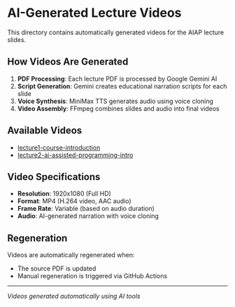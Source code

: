 # AI-Generated Lecture Videos

This directory contains automatically generated videos for the AIAP lecture slides.

## How Videos Are Generated

1. **PDF Processing**: Each lecture PDF is processed by Google Gemini AI
2. **Script Generation**: Gemini creates educational narration scripts for each slide
3. **Voice Synthesis**: MiniMax TTS generates audio using voice cloning
4. **Video Assembly**: FFmpeg combines slides and audio into final videos

## Available Videos

- [lecture1-course-introduction](./lecture1-course-introduction.mp4)
- [lecture2-ai-assisted-programming-intro](./lecture2-ai-assisted-programming-intro.mp4)

## Video Specifications

- **Resolution**: 1920x1080 (Full HD)
- **Format**: MP4 (H.264 video, AAC audio)
- **Frame Rate**: Variable (based on audio duration)
- **Audio**: AI-generated narration with voice cloning

## Regeneration

Videos are automatically regenerated when:
- The source PDF is updated
- Manual regeneration is triggered via GitHub Actions

---

*Videos generated automatically using AI tools*
